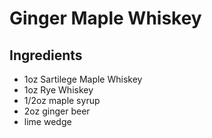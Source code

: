 # Ginger Maple Whiskey

## Ingredients

- 1oz Sartilege Maple Whiskey
- 1oz Rye Whiskey
- 1/2oz maple syrup
- 2oz ginger beer
- lime wedge

